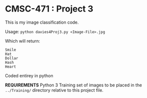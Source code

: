 # CMSC-471 : Project 3

This is my image classification code.

Usage:
  `python davies4Proj3.py <Image-File>.jpg`

Which will return:
  ```
  Smile
  Hat
  Dollar
  Hash
  Heart
  ```

Coded entirey in python

**REQUIREMENTS**
Python 3
Training set of images to be placed in the `../Training/` directory relative to this project file.